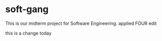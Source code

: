 # soft-gang
This is our midterm project for Software Engineering.
applied FOUR edit


this is a change today
